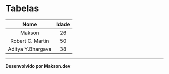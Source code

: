 # Tabelas

|Nome|Idade|
|:----:|:-----:|
|Makson|26|
|Robert C. Martin| 50|
|Aditya Y.Bhargava|38|


---

**Desenvolvido por Makson.dev**